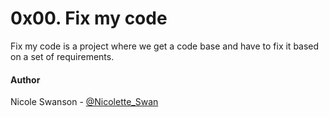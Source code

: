 # 0x00. Fix my code

Fix my code is a project where we get a code base and have to fix it based on a set of requirements.

#### Author
Nicole Swanson - [@Nicolette_Swan](https://twitter.com/Nicolette_Swan)
